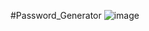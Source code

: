 #Password_Generator
![image](https://github.com/user-attachments/assets/6725a5f0-7915-4627-b56b-b5d33fbd168f)


